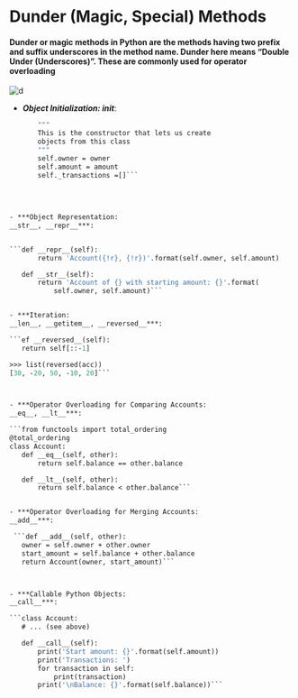 # Dunder (Magic, Special) Methods
#### Dunder or magic methods in Python are the methods having two prefix and suffix underscores in the method name. Dunder here means “Double Under (Underscores)”. These are commonly used for operator overloading

![d](https://www.python-course.eu/images/marvin_the_magician.png)


- ***Object Initialization:
 __init__***:
 
 
 ```def __init__(self, owner, amount=0):
        """
        This is the constructor that lets us create
        objects from this class
        """
        self.owner = owner
        self.amount = amount
        self._transactions =[]```
        
        
        
         
 - ***Object Representation:
 __str__, __repr__***:
 
 
 ```def __repr__(self):
        return 'Account({!r}, {!r})'.format(self.owner, self.amount)

    def __str__(self):
        return 'Account of {} with starting amount: {}'.format(
            self.owner, self.amount)```
 
 
 - ***Iteration:
 __len__, __getitem__, __reversed__***:
 
 ```ef __reversed__(self):
    return self[::-1]

>>> list(reversed(acc))
[30, -20, 50, -10, 20]```
 
 
 
- ***Operator Overloading for Comparing Accounts:
__eq__, __lt__***:

 ```from functools import total_ordering
@total_ordering
class Account:
    def __eq__(self, other):
        return self.balance == other.balance

    def __lt__(self, other):
        return self.balance < other.balance```
 
 
 - ***Operator Overloading for Merging Accounts:
 __add__***:
 
  ```def __add__(self, other):
    owner = self.owner + other.owner
    start_amount = self.balance + other.balance
    return Account(owner, start_amount)```
 
 
 
 - ***Callable Python Objects:
 __call__***:
 
 ```class Account:
    # ... (see above)

    def __call__(self):
        print('Start amount: {}'.format(self.amount))
        print('Transactions: ')
        for transaction in self:
            print(transaction)
        print('\nBalance: {}'.format(self.balance))```
 
 
